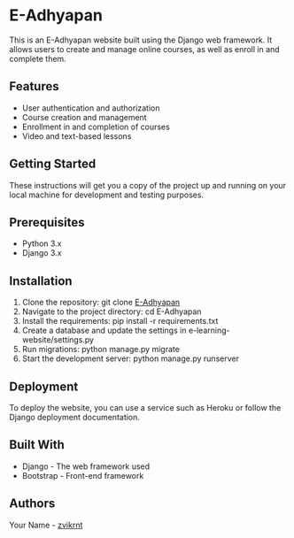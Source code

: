 # E-Adhyapan
This is an E-Adhyapan website built using the Django web framework. It allows users to create and manage online courses, as well as enroll in and complete them.

## Features
* User authentication and authorization
* Course creation and management
* Enrollment in and completion of courses
* Video and text-based lessons


## Getting Started
These instructions will get you a copy of the project up and running on your local machine for development and testing purposes.

## Prerequisites
* Python 3.x
* Django 3.x

## Installation
1. Clone the repository: git clone [E-Adhyapan](https://github.com/zvikrnt/E-Adhyapan)
2. Navigate to the project directory: cd E-Adhyapan
3. Install the requirements: pip install -r requirements.txt
4. Create a database and update the settings in e-learning-website/settings.py
5. Run migrations: python manage.py migrate
6. Start the development server: python manage.py runserver

## Deployment
To deploy the website, you can use a service such as Heroku or follow the Django deployment documentation.

## Built With
* Django - The web framework used
* Bootstrap - Front-end framework

## Authors
Your Name - [zvikrnt](https://github.com/zvikrnt)



